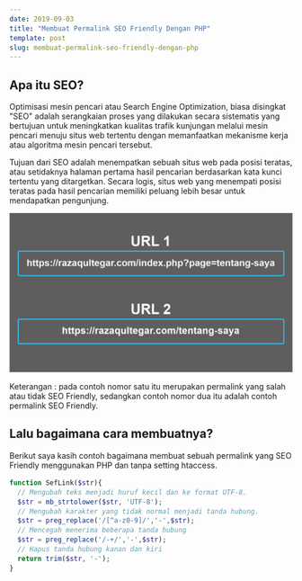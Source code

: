 ```yaml
---
date: 2019-09-03
title: "Membuat Permalink SEO Friendly Dengan PHP"
template: post
slug: membuat-permalink-seo-friendly-dengan-php
---
```


## Apa itu SEO?

Optimisasi mesin pencari atau Search Engine Optimization, biasa disingkat "SEO" adalah serangkaian proses yang dilakukan secara sistematis yang bertujuan untuk meningkatkan kualitas trafik kunjungan melalui mesin pencari menuju situs web tertentu dengan memanfaatkan mekanisme kerja atau algoritma mesin pencari tersebut.

Tujuan dari SEO adalah menempatkan sebuah situs web pada posisi teratas, atau setidaknya halaman pertama hasil pencarian berdasarkan kata kunci tertentu yang ditargetkan. Secara logis, situs web yang menempati posisi teratas pada hasil pencarian memiliki peluang lebih besar untuk mendapatkan pengunjung.

![](../uploads/contoh-seo-friendly.png)

Keterangan : pada contoh nomor satu itu merupakan permalink yang salah atau tidak SEO Friendly, sedangkan contoh nomor dua itu adalah contoh permalink SEO Friendly.

## Lalu bagaimana cara membuatnya?

Berikut saya kasih contoh bagaimana membuat sebuah permalink yang SEO Friendly menggunakan PHP dan tanpa setting htaccess.

```php
function SefLink($str){
  // Mengubah teks menjadi huruf kecil dan ke format UTF-8.
  $str = mb_strtolower($str, 'UTF-8');
  // Mengubah karakter yang tidak normal menjadi tanda hubung.
  $str = preg_replace('/[^a-z0-9]/','-',$str);
  // Mencegah menerima beberapa tanda hubung
  $str = preg_replace('/-+/','-',$str);
  // Hapus tanda hubung kanan dan kiri
  return trim($str, '-');
}
```